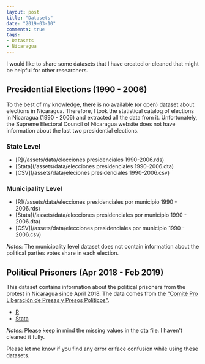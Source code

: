 ```yaml
---
layout: post
title: "Datasets"
date: "2019-03-10"
comments: true
tags:
- Datasets
- Nicaragua
---
```


I would like to share some datasets that I have created or cleaned that might be helpful for other researchers.

## Presidential Elections (1990 - 2006)
To the best of my knowledge, there is no available (or open) dataset about elections in Nicaragua. Therefore, I took the statistical catalog of elections in Nicaragua (1990 - 2006) and extracted all the data from it. Unfortunately, the Supreme Electoral Council of Nicaragua website does not have information about the last two presidential elections.

### State Level

* [R](/assets/data/elecciones presidenciales 1990-2006.rds)
* [Stata](/assets/data/elecciones presidenciales 1990-2006.dta)
* [CSV](/assets/data/eleciones presidenciales 1990-2006.csv)

### Municipality Level
* [R](/assets/data/elecciones presidenciales por municipio 1990 - 2006.rds)
* [Stata](/assets/data/elecciones presidenciales por municipio 1990 - 2006.dta)
* [CSV](/assets/data/elecciones presidenciales por municipio 1990 - 2006.csv)

_Notes_: The municipality level dataset does not contain information about the political parties votes share in each election.

## Political Prisoners (Apr 2018 - Feb 2019)
This dataset contains information about the political prisoners from the protest in Nicaragua since April 2018. The data comes from the ["Comité Pro Liberación de Presas y Presos Políticos"](http://presospoliticosnicaragua.com/).

* [R](/assets/data/presos_politicos_15_feb_2019.rds)
* [Stata](/assets/data/presos_politicos_15_feb_2019.dta)

_Notes_: Please keep in mind the missing values in the dta file. I haven't cleaned it fully.

Please let me know if you find any error or face confusion while using these datasets.
